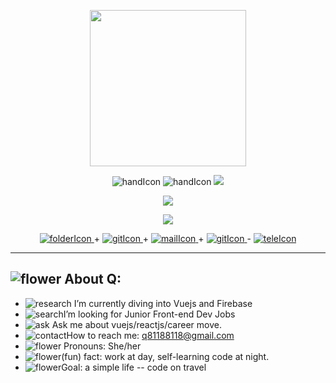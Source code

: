 <p align="center"><img src="https://user-images.githubusercontent.com/91670223/164977209-d0dd5282-3cc0-452b-bfec-d4455573b384.png" width="250"/></p>
<p align="center">
  <img src="https://user-images.githubusercontent.com/91670223/165062616-3e70d206-d897-4336-a7c4-c70c2dac6a49.png" alt="handIcon"/>
  <img src="/" alt="handIcon"/>
  <img src="https://user-images.githubusercontent.com/91670223/164980176-77c9240d-b65b-43a6-8286-49ffd6aa62f5.gif" />
</p>
<p align="center"><img src="https://user-images.githubusercontent.com/91670223/164980180-c81beac3-0b5d-43ca-a763-db9a4edbc8dd.gif" /></p>
<p align="center"><img src="https://user-images.githubusercontent.com/91670223/164984033-665d8be2-971b-4d4e-8259-3520fdc3fb94.gif"/></p>
<p align="center">
  <a href="https://github.com/Qrious-Coder" target="_blank" rel="noreferrer noopener">
    <img src="https://user-images.githubusercontent.com/91670223/164985205-3d87f223-9a52-4292-aacd-49f35dfaa664.png" alt="folderIcon"/>
  </a> +
  <a href="https://github.com/Qrious-Coder" target="_blank" rel="noreferrer noopener">
    <img src="https://user-images.githubusercontent.com/91670223/164984823-9e9e95c5-d5a3-4d7e-91f2-d46abff3e3e6.png" alt="gitIcon"/>
  </a> +
  <a href="https://mail.google.com/mail/?view=cm&to=q81188118@gmail.com&su=Email+To+Q_coder&body=Write+your+message+here&bcc=h20218888@gmail.com">
    <img src="https://user-images.githubusercontent.com/91670223/164985216-305ff82e-0d3f-41e8-8dea-016bf8325fab.png" alt="mailIcon"/>
  </a> +
  <a href="https://www.messenger.com/t/100001670613328/" target="_blank" rel="noreferrer noopener">
    <img src="https://user-images.githubusercontent.com/91670223/164985218-7c57720e-d98d-41af-9f9e-7ffa1811a675.png" alt="gitIcon"/>
  </a> -
  <a href="https://t.me/Q_Duan" target="_blank" rel="noreferrer noopener">
    <img src="https://user-images.githubusercontent.com/91670223/164985223-dd446074-58e9-431e-b7c6-bcf8119b8469.png" alt="teleIcon"/>
  </a> 
</p>

---
<h2>
  <span><img src="https://user-images.githubusercontent.com/91670223/165063378-40bba257-80c8-44ac-8af1-2d5cc7e98d6c.png" alt="flower"/></span>
  About Q:
</h2>

- <span><img src="https://user-images.githubusercontent.com/91670223/165066041-ea25736a-7571-4c47-bc16-01a6b62c797c.png" alt="research"/></span> I’m currently diving into Vuejs and Firebase 
- <span><img src="https://user-images.githubusercontent.com/91670223/165065507-fc5705a7-930f-44d3-a16b-3688ae9e9849.png" alt="search"/></span>I’m looking for Junior Front-end Dev Jobs
- <span><img src="https://user-images.githubusercontent.com/91670223/165066629-d921cdc9-cb41-49a6-ab28-90ac7020fb19.png" alt="ask"/></span> Ask me about vuejs/reactjs/career move.
- <span><img src="https://user-images.githubusercontent.com/91670223/165203981-2fd86e9d-44f0-4848-a89a-522cfe384768.png" alt="contact"/></span>How to reach me: q81188118@gmail.com
- <span><img src="https://user-images.githubusercontent.com/91670223/165063076-9f267a83-d888-40cd-820a-d66bfd5f65e1.png" alt="flower"/></span> Pronouns: She/her
- <span><img src="https://user-images.githubusercontent.com/91670223/165063076-9f267a83-d888-40cd-820a-d66bfd5f65e1.png" alt="flower"/></span>(fun) fact: work at day, self-learning code at night.
- <span><img src="https://user-images.githubusercontent.com/91670223/165063076-9f267a83-d888-40cd-820a-d66bfd5f65e1.png" alt="flower"/></span>Goal: a simple life -- code on travel


